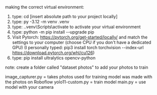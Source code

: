 making the correct virtual environment:
1) type: cd [insert absolute path to your project locally]
2) type: py -3.12 -m venv .venv
3) type: .\.venv\Scripts\activate to activate your virtual environment
4) type: python -m pip install --upgrade pip
5) Visit Pytorch: https://pytorch.org/get-started/locally/ and match the settings to your computer (choose CPU if you don't have a dedicated GPU) (I personally typed: pip3 install torch torchvision --index-url https://download.pytorch.org/whl/cu126)
6) type: pip install ultralytics opencv-python

note: create a folder called "dataset photos" to add your photos to train

image_capturer.py = takes photos used for training
model was made with the photos on Roboflow
yolo11-custom.py = train model
main.py = use model with your camera
